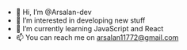- 👋 Hi, I’m @Arsalan-dev
- 👀 I’m interested in developing new stuff
- 🌱 I’m currently learning JavaScript and React
- 📫 You can reach me on arsalan11772@gmail.com

<!---
Arsalan-dev/Arsalan-dev is a ✨ special ✨ repository because its `README.md` (this file) appears on your GitHub profile.
You can click the Preview link to take a look at your changes.
--->
